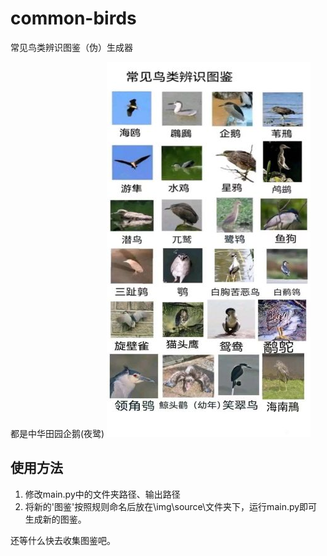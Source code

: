 # common-birds
常见鸟类辨识图鉴（伪）生成器

都是中华田园企鹅(夜鹭)
![image](https://github.com/litchiate/common-birds/blob/main/img/source.jpg)

## 使用方法
1. 修改main.py中的文件夹路径、输出路径
2. 将新的'图鉴'按照规则命名后放在\img\source\文件夹下，运行main.py即可生成新的图鉴。

还等什么快去收集图鉴吧。
